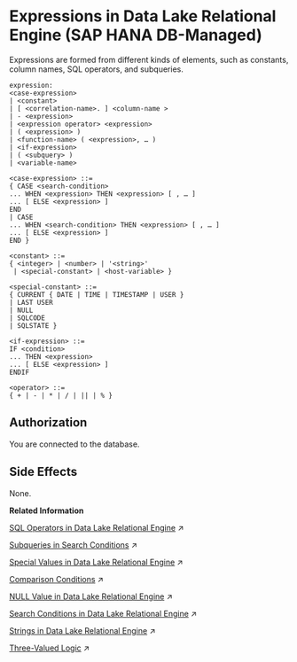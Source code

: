 <!-- loiodd96c0e0259f40d0a94adce7ab6dd73c -->

# Expressions in Data Lake Relational Engine \(SAP HANA DB-Managed\)

Expressions are formed from different kinds of elements, such as constants, column names, SQL operators, and subqueries.



```
expression:
<case-expression>
| <constant>
| [ <correlation-name>. ] <column-name >
| - <expression>
| <expression operator> <expression>
| ( <expression> )
| <function-name> ( <expression>, … )
| <if-expression>
| ( <subquery> )
| <variable-name>
```

```
<case-expression> ::=
{ CASE <search-condition>
... WHEN <expression> THEN <expression> [ , … ]
... [ ELSE <expression> ] 
END
| CASE
... WHEN <search-condition> THEN <expression> [ , … ]
... [ ELSE <expression> ] 
END }
```

```
<constant> ::=
{ <integer> | <number> | '<string>'
 | <special-constant> | <host-variable> }
```

```
<special-constant> ::=
{ CURRENT { DATE | TIME | TIMESTAMP | USER }
| LAST USER
| NULL
| SQLCODE
| SQLSTATE }
```

```
<if-expression> ::=
IF <condition>
... THEN <expression>
... [ ELSE <expression> ]
ENDIF
```

```
<operator> ::=
{ + | - | * | / | || | % }
```



<a name="loiodd96c0e0259f40d0a94adce7ab6dd73c__iq_refbb_47"/>

## Authorization

You are connected to the database.



<a name="loiodd96c0e0259f40d0a94adce7ab6dd73c__iq_refbb_48"/>

## Side Effects

None.

**Related Information**  


[SQL Operators in Data Lake Relational Engine](https://help.sap.com/viewer/19b3964099384f178ad08f2d348232a9/2024_3_QRC/en-US/a4f0a69e84f21015a193d1e9a02d4210.html "These topics describe the arithmetic, string, and bitwise operators available in data lake Relational Engine.") :arrow_upper_right:

[Subqueries in Search Conditions](https://help.sap.com/viewer/19b3964099384f178ad08f2d348232a9/2024_3_QRC/en-US/a4fb435084f2101592cffd5b502c42fb.html "A subquery is a SELECT statement enclosed in parentheses. Such a SELECT statement must contain one and only one select list item.") :arrow_upper_right:

[Special Values in Data Lake Relational Engine](https://help.sap.com/viewer/19b3964099384f178ad08f2d348232a9/2024_3_QRC/en-US/a506ddee84f210158450cf0eaa071698.html "Special values can be used in expressions, and as column defaults when creating tables.") :arrow_upper_right:

[Comparison Conditions](https://help.sap.com/viewer/19b3964099384f178ad08f2d348232a9/2024_3_QRC/en-US/a4fabf2584f21015a9d8c032cbfdc9a7.html "Comparison conditions in search conditions use a comparison operator.") :arrow_upper_right:

[NULL Value in Data Lake Relational Engine](https://help.sap.com/viewer/19b3964099384f178ad08f2d348232a9/2024_3_QRC/en-US/a5107a2e84f2101595bd9bacac97b5be.html "Use NULL to specify a value that is unknown, missing, or not applicable.") :arrow_upper_right:

[Search Conditions in Data Lake Relational Engine](https://help.sap.com/viewer/19b3964099384f178ad08f2d348232a9/2024_3_QRC/en-US/a4fa3d9e84f21015a4a6a9424156ed9e.html "Conditions are used to choose a subset of the rows from a table, or in a control statement such as an IF statement to determine control of flow.") :arrow_upper_right:

[Strings in Data Lake Relational Engine](https://help.sap.com/viewer/19b3964099384f178ad08f2d348232a9/2024_3_QRC/en-US/a4ed4ede84f21015a8499167b3f9d18a.html "Strings are either literal strings, or expressions with CHAR or VARCHAR data types.") :arrow_upper_right:

[Three-Valued Logic](https://help.sap.com/viewer/19b3964099384f178ad08f2d348232a9/2024_3_QRC/en-US/a501bc6584f21015a0cfba5d035e295b.html "The AND, OR, NOT, and IS logical operators of SQL work in three-valued logic.") :arrow_upper_right:

